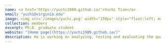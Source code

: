 ```yaml
---
name: <a href='https://yuchi1989.github.io/'>Yuchi Tian</a>
email: "yuchi@virginia.edu"
image: <img src='/images/yuchi.png' width="150px" style="float:left; margin:0px 10px 0px 0px;">
collection: members
excerpt: Ph.D. graduate student
website: "[Home page](https://yuchi1989.github.io/)"
description: He is working on analyzing, testing and evaluating the quality of deep learning based software.
---
```


